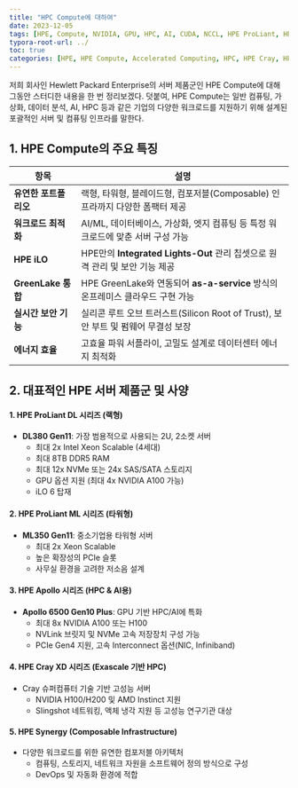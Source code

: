 ```yaml
---
title: "HPC Compute에 대하여"
date: 2023-12-05
tags: [HPE, Compute, NVIDIA, GPU, HPC, AI, CUDA, NCCL, HPE ProLiant, HPE Apollo, Cray XD]
typora-root-url: ../
toc: true
categories: [HPE, HPE Compute, Accelerated Computing, HPC, HPE Cray, HPE Apollo, HPE Greenlake, NVIDIA, GPU]
---
```




저희 회사인 Hewlett Packard Enterprise의 서버 제품군인 HPE Compute에 대해 그동안 스터디한 내용을 한 번 정리보겠다. 덧붙여, HPE Compute는 일반 컴퓨팅, 가상화, 데이터 분석, AI, HPC 등과 같은 기업의 다양한 워크로드를 지원하기 위해 설계된 포괄적인 서버 및 컴퓨팅 인프라를 말한다. 



## 1. HPE Compute의 주요 특징

| 항목                  | 설명                                                         |
| --------------------- | ------------------------------------------------------------ |
| **유연한 포트폴리오** | 랙형, 타워형, 블레이드형, 컴포저블(Composable) 인프라까지 다양한 폼팩터 제공 |
| **워크로드 최적화**   | AI/ML, 데이터베이스, 가상화, 엣지 컴퓨팅 등 특정 워크로드에 맞춘 서버 구성 가능 |
| **HPE iLO**           | HPE만의 **Integrated Lights-Out** 관리 칩셋으로 원격 관리 및 보안 기능 제공 |
| **GreenLake 통합**    | HPE GreenLake와 연동되어 **as-a-service** 방식의 온프레미스 클라우드 구현 가능 |
| **실시간 보안 기능**  | 실리콘 루트 오브 트러스트(Silicon Root of Trust), 보안 부트 및 펌웨어 무결성 보장 |
| **에너지 효율**       | 고효율 파워 서플라이, 고밀도 설계로 데이터센터 에너지 최적화 |



## 2. 대표적인 HPE 서버 제품군 및 사양

#### 1. **HPE ProLiant DL 시리즈 (랙형)**

- **DL380 Gen11**: 가장 범용적으로 사용되는 2U, 2소켓 서버
  - 최대 2x Intel Xeon Scalable (4세대)
  - 최대 8TB DDR5 RAM
  - 최대 12x NVMe 또는 24x SAS/SATA 스토리지
  - GPU 옵션 지원 (최대 4x NVIDIA A100 가능)
  - iLO 6 탑재

#### 2. **HPE ProLiant ML 시리즈 (타워형)**

- **ML350 Gen11**: 중소기업용 타워형 서버
  - 최대 2x Xeon Scalable
  - 높은 확장성의 PCIe 슬롯
  - 사무실 환경을 고려한 저소음 설계

#### 3. **HPE Apollo 시리즈 (HPC & AI용)**

- **Apollo 6500 Gen10 Plus**: GPU 기반 HPC/AI에 특화
  - 최대 8x NVIDIA A100 또는 H100
  - NVLink 브릿지 및 NVMe 고속 저장장치 구성 가능
  - PCIe Gen4 지원, 고속 Interconnect 옵션(NIC, Infiniband)

#### 4. **HPE Cray XD 시리즈 (Exascale 기반 HPC)**

- Cray 슈퍼컴퓨터 기술 기반 고성능 서버
  - NVIDIA H100/H200 및 AMD Instinct 지원
  - Slingshot 네트워킹, 액체 냉각 지원 등 고성능 연구기관 대상

#### 5. **HPE Synergy (Composable Infrastructure)**

- 다양한 워크로드를 위한 유연한 컴포저블 아키텍처
  - 컴퓨팅, 스토리지, 네트워크 자원을 소프트웨어 정의 방식으로 구성
  - DevOps 및 자동화 환경에 적합
